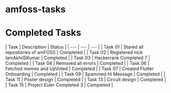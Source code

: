 # amfoss-tasks

<h1>Completed Tasks</h1>
| Task | Description | Status |
| --- | --- | --- |
| Task 01 | Stared all repositories of amFOSS | Completed |
| Task 02 | Registered nick IamAkhilSKumar | Completed |
| Task 03 | Hackerrank Completed 7 | Completed |
| Task 04 | Removed all errors | Completed |
| Task 06 | Fetched memes and UpVoted | Completed |
| Task 07 | Created Flutter Onboarding | Completed |
| Task 09 | Spammed Hi Message | Completed |
| Task 11 | Poster design | Completed |
| Task 13 | Circuit design | Completed |
| Task 15 | Project Euler Completed 3 | Completed |
